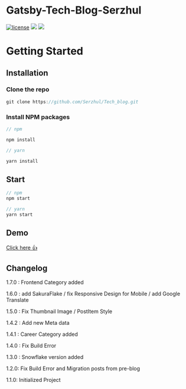 # Gatsby-Tech-Blog-Serzhul

[![license](https://img.shields.io/github/license/thmsgbrt/react-simple-pull-to-refresh.svg)](https://github.com/thmsgbrt/react-simple-pull-to-refresh/blob/master/LICENSE)
![](https://badgen.net/npm/types/react-simple-pull-to-refresh)
![](https://badgen.net/badge/maintained/yes/green)

# Getting Started

## Installation

### Clone the repo
```jsx
git clone https://github.com/Serzhul/Tech_blog.git
```

### Install NPM packages

```jsx
// npm

npm install

// yarn

yarn install
```

## Start

```jsx
// npm
npm start

// yarn
yarn start
```

## Demo

[Click here 👍](https://serzhul.io)

## Changelog

1.7.0 : Frontend Category added

1.6.0 : add SakuraFlake / fix Responsive Design for Mobile / add Google Translate

1.5.0 : Fix Thumbnail Image / PostItem Style 

1.4.2 : Add new Meta data 

1.4.1 : Career Category added

1.4.0 : Fix Build Error

1.3.0 : Snowflake version added

1.2.0: Fix Build Error and Migration posts from pre-blog

1.1.0: Initialized Project
